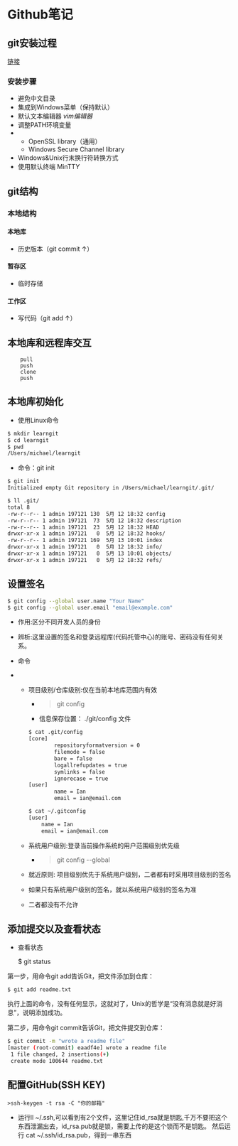 # Github笔记

## git安装过程
[链接](https://git-scm.com)
### 安装步骤

* 避免中文目录
* 集成到Windows菜单（保持默认）
* 默认文本编辑器 *vim编辑器*
* 调整PATH环境变量
* *  OpenSSL library（通用）
  *  Windows Secure Channel library
* Windows&Unix行末换行符转换方式
* 使用默认终端 MinTTY

## git结构
### 本地结构
#### 本地库
* 历史版本（git commit ↑）
#### 暂存区
* 临时存储
#### 工作区
* 写代码（git add ↑）

## 本地库和远程库交互
``` 
    pull
    push
    clone
    push 
```

## 本地库初始化

* 使用Linux命令
```bash
$ mkdir learngit
$ cd learngit
$ pwd
/Users/michael/learngit
```
* 命令：git init
```bash
$ git init
Initialized empty Git repository in /Users/michael/learngit/.git/
```

```bash
$ ll .git/
total 8
-rw-r--r-- 1 admin 197121 130  5月 12 18:32 config
-rw-r--r-- 1 admin 197121  73  5月 12 18:32 description
-rw-r--r-- 1 admin 197121  23  5月 12 18:32 HEAD
drwxr-xr-x 1 admin 197121   0  5月 12 18:32 hooks/
-rw-r--r-- 1 admin 197121 169  5月 13 10:01 index
drwxr-xr-x 1 admin 197121   0  5月 12 18:32 info/
drwxr-xr-x 1 admin 197121   0  5月 13 10:01 objects/
drwxr-xr-x 1 admin 197121   0  5月 12 18:32 refs/

```

## 设置签名

```bash
$ git config --global user.name "Your Name"
$ git config --global user.email "email@example.com"
```


* 作用:区分不同开发人员的身份

* 辨析:这里设置的签名和登录远程库(代码托管中心)的账号、密码没有任何关系。
* 命令
*   * 项目级别/仓库级别:仅在当前本地库范围内有效
        * >git config
        * 信息保存位置： ./git/config 文件
        ```bash
        $ cat .git/config
        [core]
                repositoryformatversion = 0
                filemode = false
                bare = false
                logallrefupdates = true
                symlinks = false
                ignorecase = true
        [user]
                name = Ian
                email = ian@email.com

        ```


        ```bash
        $ cat ~/.gitconfig
        [user]
            name = Ian
            email = ian@email.com

        ```
        

    * 系统用户级别:登录当前操作系统的用户范围级别优先级
        * >git config --global
    * 就近原则: 项目级别优先于系统用户级别，二者都有时采用项目级别的签名

    * 如果只有系统用户级别的签名，就以系统用户级别的签名为准
    * 二者都没有不允许
## 添加提交以及查看状态

* 查看状态
        
     $ git status

第一步，用命令git add告诉Git，把文件添加到仓库：

    $ git add readme.txt
执行上面的命令，没有任何显示，这就对了，Unix的哲学是“没有消息就是好消息”，说明添加成功。

第二步，用命令git commit告诉Git，把文件提交到仓库：
```bash
$ git commit -m "wrote a readme file"
[master (root-commit) eaadf4e] wrote a readme file
 1 file changed, 2 insertions(+)
 create mode 100644 readme.txt
 ```

## 配置GitHub(SSH KEY)

    >ssh-keygen -t rsa -C "你的邮箱"
* 运行ll ~/.ssh,可以看到有2个文件，这里记住id_rsa就是钥匙,千万不要把这个东西泄漏出去，id_rsa.pub就是锁，需要上传的是这个锁而不是钥匙。
然后运行 cat ~/.ssh/id_rsa.pub，得到一串东西

